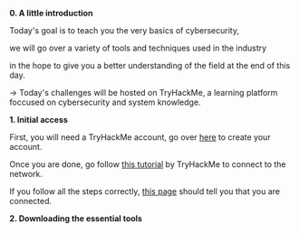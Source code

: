 **0. A little introduction**

Today's goal is to teach you the very basics of cybersecurity,

we will go over a variety of tools and techniques used in the industry

in the hope to give you a better understanding of the field at the end of this day.


-> Today's challenges will be hosted on TryHackMe, a learning platform foccused on cybersecurity and system knowledge.




**1. Initial access**

First, you will need a TryHackMe account, go over [here](https://tryhackme.com/) to create your account.

Once you are done, go follow [this tutorial](https://tryhackme.com/room/openvpn) by TryHackMe to connect to the network.


If you follow all the steps correctly, [this page](https://tryhackme.com/access) should tell you that you are connected.




**2. Downloading the essential tools**

